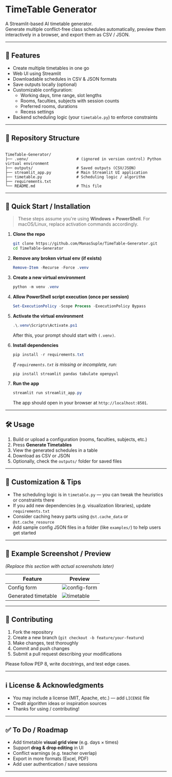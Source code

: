 # TimeTable Generator

A Streamlit-based AI timetable generator.  
Generate multiple conflict-free class schedules automatically, preview them interactively in a browser, and export them as CSV / JSON.

---

## 🧩 Features

- Create multiple timetables in one go  
- Web UI using Streamlit  
- Downloadable schedules in CSV & JSON formats  
- Save outputs locally (optional)  
- Customizable configuration:
  - Working days, time range, slot lengths  
  - Rooms, faculties, subjects with session counts  
  - Preferred rooms, durations  
  - Recess settings  
- Backend scheduling logic (your `timetable.py`) to enforce constraints

---

## 📂 Repository Structure

```

TimeTable-Generator/
├── .venv/                     # (ignored in version control) Python virtual environment
├── outputs/                   # Saved outputs (CSV/JSON)
├── streamlit_app.py           # Main Streamlit UI application
├── timetable.py               # Scheduling logic / algorithm
├── requirements.txt
└── README.md                  # This file

````

---

## 🚀 Quick Start / Installation

> These steps assume you're using **Windows + PowerShell**. For macOS/Linux, replace activation commands accordingly.

1. **Clone the repo**  
   ```bash
   git clone https://github.com/ManasSuple/TimeTable-Generator.git
   cd TimeTable-Generator


2. **Remove any broken virtual env (if exists)**

   ```powershell
   Remove-Item -Recurse -Force .venv
   ```

3. **Create a new virtual environment**

   ```powershell
   python -m venv .venv
   ```

4. **Allow PowerShell script execution (once per session)**

   ```powershell
   Set-ExecutionPolicy -Scope Process -ExecutionPolicy Bypass
   ```

5. **Activate the virtual environment**

   ```powershell
   .\.venv\Scripts\Activate.ps1
   ```

   After this, your prompt should start with `(.venv)`.

6. **Install dependencies**

   ```powershell
   pip install -r requirements.txt
   ```

   *If `requirements.txt` is missing or incomplete, run:*

   ```powershell
   pip install streamlit pandas tabulate openpyxl
   ```

7. **Run the app**

   ```powershell
   streamlit run streamlit_app.py
   ```

   The app should open in your browser at `http://localhost:8501`.

---

## 🛠 Usage

1. Build or upload a configuration (rooms, faculties, subjects, etc.)
2. Press **Generate Timetables**
3. View the generated schedules in a table
4. Download as CSV or JSON
5. Optionally, check the `outputs/` folder for saved files

---

## 🧠 Customization & Tips

* The scheduling logic is in `timetable.py` — you can tweak the heuristics or constraints there
* If you add new dependencies (e.g. visualization libraries), update `requirements.txt`
* Consider caching heavy parts using `@st.cache_data` or `@st.cache_resource`
* Add sample config JSON files in a folder (like `examples/`) to help users get started

---

## 🎯 Example Screenshot / Preview

*(Replace this section with actual screenshots later)*

| Feature             | Preview                            |
| ------------------- | ---------------------------------- |
| Config form         | ![config-form](path/to/image1.png) |
| Generated timetable | ![timetable](path/to/image2.png)   |

---

## 🤝 Contributing

1. Fork the repository
2. Create a new branch (`git checkout -b feature/your-feature`)
3. Make changes, test thoroughly
4. Commit and push changes
5. Submit a pull request describing your modifications

Please follow PEP 8, write docstrings, and test edge cases.

---

## ℹ️ License & Acknowledgments

* You may include a license (MIT, Apache, etc.) — add `LICENSE` file
* Credit algorithm ideas or inspiration sources
* Thanks for using / contributing!

---

## ✅ To Do / Roadmap

* Add timetable **visual grid view** (e.g. days × times)
* Support **drag & drop editing** in UI
* Conflict warnings (e.g. teacher overlap)
* Export in more formats (Excel, PDF)
* Add user authentication / save sessions

---

